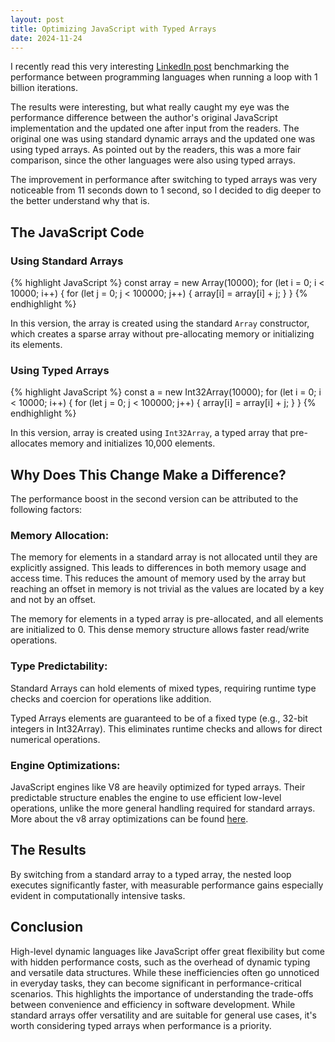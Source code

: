 ```yaml
---
layout: post
title: Optimizing JavaScript with Typed Arrays
date: 2024-11-24
---
```


I recently read this very interesting [LinkedIn post][original-post] benchmarking the performance between programming languages when running a loop with 1 billion iterations. 

The results were interesting, but what really caught my eye was the performance difference between the author's original JavaScript implementation and the updated one after input from the readers. The original one was using standard dynamic arrays and the updated one was using typed arrays. As pointed out by the readers, this was a more fair comparison, since the other languages were also using typed arrays.

The improvement in performance after switching to typed arrays was very noticeable from 11 seconds down to 1 second, so I decided to dig deeper to the better understand why that is.

## The JavaScript Code
### Using Standard Arrays

{% highlight JavaScript %}
const array = new Array(10000);
for (let i = 0; i < 10000; i++) {
  for (let j = 0; j < 100000; j++) {
    array[i] = array[i] + j;
  }
}
{% endhighlight %}

In this version, the array is created using the standard `Array` constructor, which creates a sparse array without pre-allocating memory or initializing its elements.

### Using Typed Arrays

{% highlight JavaScript %}
const a = new Int32Array(10000);
for (let i = 0; i < 10000; i++) {
  for (let j = 0; j < 100000; j++) {
    array[i] = array[i] + j;
  }
}
{% endhighlight %}

In this version, array is created using `Int32Array`, a typed array that pre-allocates memory and initializes 10,000 elements. 

## Why Does This Change Make a Difference?
The performance boost in the second version can be attributed to the following factors:

### Memory Allocation:

The memory for elements in a standard array is not allocated until they are explicitly assigned. This leads to differences in both memory usage and access time. This reduces the amount of memory used by the array but reaching an offset in memory is not trivial as the values are located by a key and not by an offset.

The memory for elements in a typed array is pre-allocated, and all elements are initialized to 0. This dense memory structure allows faster read/write operations.

### Type Predictability:

Standard Arrays can hold elements of mixed types, requiring runtime type checks and coercion for operations like addition. 

Typed Arrays elements are guaranteed to be of a fixed type (e.g., 32-bit integers in Int32Array). This eliminates runtime checks and allows for direct numerical operations.

### Engine Optimizations:

JavaScript engines like V8 are heavily optimized for typed arrays. Their predictable structure enables the engine to use efficient low-level operations, unlike the more general handling required for standard arrays. More about the v8 array optimizations can be found [here][v8-optimizations].

## The Results
By switching from a standard array to a typed array, the nested loop executes significantly faster, with measurable performance gains especially evident in computationally intensive tasks.

## Conclusion

High-level dynamic languages like JavaScript offer great flexibility but come with hidden performance costs, such as the overhead of dynamic typing and versatile data structures. While these inefficiencies often go unnoticed in everyday tasks, they can become significant in performance-critical scenarios. This highlights the importance of understanding the trade-offs between convenience and efficiency in software development. While standard arrays offer versatility and are suitable for general use cases, it's worth considering typed arrays when performance is a priority.



[original-post]: https://www.linkedin.com/posts/benjamin-dicken-78797a73_1-billion-loop-iterations-4-languages-activity-7263215693691592706-WzGv
[v8-optimizations]: https://v8.dev/blog/elements-kinds


